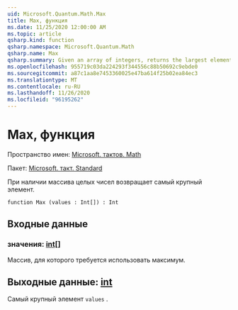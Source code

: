```yaml
---
uid: Microsoft.Quantum.Math.Max
title: Max, функция
ms.date: 11/25/2020 12:00:00 AM
ms.topic: article
qsharp.kind: function
qsharp.namespace: Microsoft.Quantum.Math
qsharp.name: Max
qsharp.summary: Given an array of integers, returns the largest element.
ms.openlocfilehash: 955719c03da224293f344556c88b50692c9ebde0
ms.sourcegitcommit: a87c1aa8e7453360025e47ba614f25b02ea84ec3
ms.translationtype: MT
ms.contentlocale: ru-RU
ms.lasthandoff: 11/26/2020
ms.locfileid: "96195262"
---
```

# <a name="max-function"></a>Max, функция

Пространство имен: [Microsoft. тактов. Math](xref:Microsoft.Quantum.Math)

Пакет: [Microsoft. такт. Standard](https://nuget.org/packages/Microsoft.Quantum.Standard)


При наличии массива целых чисел возвращает самый крупный элемент.

```qsharp
function Max (values : Int[]) : Int
```


## <a name="input"></a>Входные данные

### <a name="values--int"></a>значения: [int](xref:microsoft.quantum.lang-ref.int)[]

Массив, для которого требуется использовать максимум.



## <a name="output--int"></a>Выходные данные: [int](xref:microsoft.quantum.lang-ref.int)

Самый крупный элемент `values` .